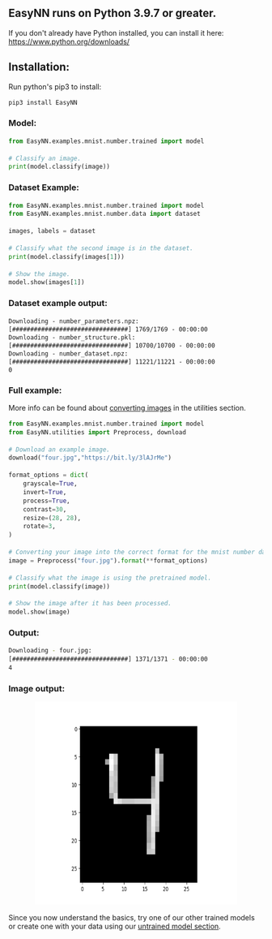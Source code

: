 ## **EasyNN runs on Python 3.9.7 or greater.**
If you don't already have Python installed, you can install it here: https://www.python.org/downloads/

## Installation:

Run python's pip3 to install:

```Python
pip3 install EasyNN
```

### Model:
```Python
from EasyNN.examples.mnist.number.trained import model

# Classify an image.
print(model.classify(image))
```

### Dataset Example:
```Python
from EasyNN.examples.mnist.number.trained import model
from EasyNN.examples.mnist.number.data import dataset

images, labels = dataset

# Classify what the second image is in the dataset.
print(model.classify(images[1]))

# Show the image.
model.show(images[1])
```

### Dataset example output:
```
Downloading - number_parameters.npz:
[################################] 1769/1769 - 00:00:00
Downloading - number_structure.pkl:
[################################] 10700/10700 - 00:00:00
Downloading - number_dataset.npz:
[################################] 11221/11221 - 00:00:00
0
```

### Full example:
More info can be found about [converting images](https://github.com/danielwilczak101/EasyNN/wiki/Image-Utility) in the utilities section.
```Python
from EasyNN.examples.mnist.number.trained import model
from EasyNN.utilities import Preprocess, download

# Download an example image.
download("four.jpg","https://bit.ly/3lAJrMe")

format_options = dict(
    grayscale=True,
    invert=True,
    process=True,
    contrast=30,
    resize=(28, 28),
    rotate=3,
)

# Converting your image into the correct format for the mnist number dataset.
image = Preprocess("four.jpg").format(**format_options)

# Classify what the image is using the pretrained model.
print(model.classify(image))

# Show the image after it has been processed.
model.show(image)
```
### Output:
```bash
Downloading - four.jpg:
[################################] 1371/1371 - 00:00:00
4
```

### Image output:
<p align="center">
  <img width="400px" height="400px" src="https://raw.githubusercontent.com/danielwilczak101/EasyNN/media/images/example_four.png">
</p>

Since you now understand the basics, try one of our other trained models or create one with your data using our [untrained model section](https://github.com/danielwilczak101/EasyNN/wiki/Getting-Started-with-Untrained-Model).
